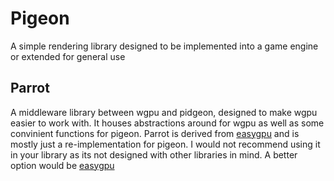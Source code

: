 # Pigeon

A simple rendering library designed to be implemented into a game engine or extended for general use

## Parrot

A middleware library between wgpu and pidgeon, designed to make wgpu easier to work with. It houses abstractions around for wgpu as well as some convinient functions for pigeon. Parrot is derived from [easygpu](https://github.com/khonsulabs/easygpu/) and is mostly just a re-implementation for pigeon. I would not recommend using it in your library as its not designed with other libraries in mind. A better option would be [easygpu](https://github.com/khonsulabs/easygpu/)
